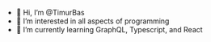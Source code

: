 - 👋 Hi, I’m @TimurBas
- 👀 I’m interested in all aspects of programming
- 🌱 I’m currently learning GraphQL, Typescript, and React

<!---
TimurBas/TimurBas is a ✨ special ✨ repository because its `README.md` (this file) appears on your GitHub profile.
You can click the Preview link to take a look at your changes.
--->
